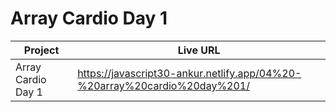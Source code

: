 # Array Cardio Day 1

| Project            | Live URL                                                                  |
| ------------------ | ------------------------------------------------------------------------- |
| Array Cardio Day 1 | https://javascript30-ankur.netlify.app/04%20-%20array%20cardio%20day%201/ |
